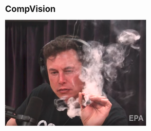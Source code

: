 # CompVision
![Иллюстрация к проекту](https://github.com/MrLebovsky/CompVision/blob/master/CompVision/61_tn.png)
